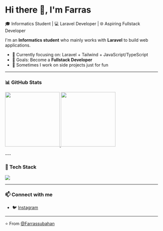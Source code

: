# Hi there 👋, I'm Farras   

🎓 Informatics Student | 💻 Laravel Developer | 🌐 Aspiring Fullstack Developer

I'm an **Informatics student** who mainly works with **Laravel** to build web applications.  

- 🌱 Currently focusing on: Laravel + Tailwind + JavaScript/TypeScript  
- 🚀 Goals: Become a **Fullstack Developer**  
- 📝 Sometimes I work on side projects just for fun

---

### 📊 **GitHub Stats**
<p align="left">
<a href="https://github.com/Farrassubahan">
  <img height="180em" src="https://github-readme-stats-eight-theta.vercel.app/api?username=Farrassubahan&show_icons=true&theme=algolia&include_all_commits=true&count_private=true"/>
  <img height="180em" src="https://github-readme-stats-eight-theta.vercel.app/api/top-langs/?username=Farrassubahan&layout=compact&langs_count=8&theme=algolia"/>
</a>
</p>
<!-- <img src="https://github-readme-streak-stats.herokuapp.com/?user=Farrassubahan&theme=tokyonight" width="77%"/> -->
---

### 🧰 Tech Stack

<p align="left">
<img src="https://skillicons.dev/icons?i=html,css,javascript,tailwind,php,laravel,git,github,angular,python,ts,bootstrape" />
</p>

---

### 📫 Connect with me

- 🐦 [Instagram](https://www.instagram.com/r4s_is)

---

⭐️ From [@Farrassubahan](https://github.com/Farrassubahan)








